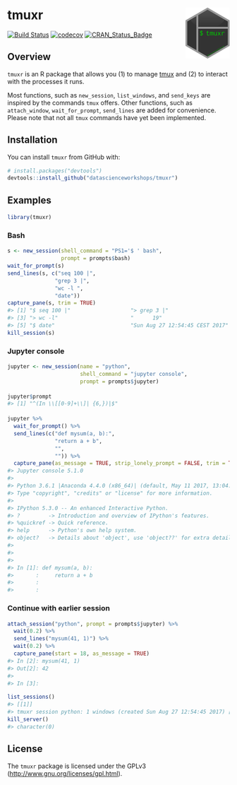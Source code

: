 
<!-- README.md is generated from README.Rmd. Please edit that file -->
tmuxr <img src="man/figures/logo.png" align="right" width="100px" />
====================================================================

[![Build Status](https://travis-ci.org/datascienceworkshops/tmuxr.svg?branch=master)](https://travis-ci.org/datascienceworkshops/tmuxr) [![codecov](https://codecov.io/gh/datascienceworkshops/tmuxr/branch/master/graph/badge.svg)](https://codecov.io/gh/datascienceworkshops/tmuxr) [![CRAN\_Status\_Badge](http://www.r-pkg.org/badges/version/tmuxr)](https://cran.r-project.org/package=tmuxr)

Overview
--------

`tmuxr` is an R package that allows you (1) to manage [tmux](https://github.com/tmux/tmux/wiki) and (2) to interact with the processes it runs.

Most functions, such as `new_session`, `list_windows`, and `send_keys` are inspired by the commands `tmux` offers. Other functions, such as `attach_window`, `wait_for_prompt`, `send_lines` are added for convenience. Please note that not all `tmux` commands have yet been implemented.

Installation
------------

You can install `tmuxr` from GitHub with:

``` r
# install.packages("devtools")
devtools::install_github("datascienceworkshops/tmuxr")
```

Examples
--------

``` r
library(tmuxr)
```

### Bash

``` r
s <- new_session(shell_command = "PS1='$ ' bash",
                 prompt = prompts$bash)
wait_for_prompt(s)
send_lines(s, c("seq 100 |",
               "grep 3 |",
               "wc -l ",
               "date"))
capture_pane(s, trim = TRUE)
#> [1] "$ seq 100 |"                   "> grep 3 |"                   
#> [3] "> wc -l"                       "      19"                     
#> [5] "$ date"                        "Sun Aug 27 12:54:45 CEST 2017"
kill_session(s)
```

<!-- #### Full screen capture -->
<!-- ```{r} -->
<!-- new_session() %>% -->
<!--   send_keys("htop") %>% -->
<!--   send_enter() %>% -->
<!--   wait(2) %>% -->
<!--   capture_pane(as_message = TRUE) %>% -->
<!--   send_keys("q") -->
<!-- ``` -->
### Jupyter console

``` r
jupyter <- new_session(name = "python",
                       shell_command = "jupyter console",
                       prompt = prompts$jupyter)

jupyter$prompt
#> [1] "^(In \\[[0-9]+\\]| {6,})|$"

jupyter %>%
  wait_for_prompt() %>%
  send_lines(c("def mysum(a, b):",
               "return a + b",
               "",
               "")) %>%
  capture_pane(as_message = TRUE, strip_lonely_prompt = FALSE, trim = TRUE)
#> Jupyter console 5.1.0
#> 
#> Python 3.6.1 |Anaconda 4.4.0 (x86_64)| (default, May 11 2017, 13:04:09)
#> Type "copyright", "credits" or "license" for more information.
#> 
#> IPython 5.3.0 -- An enhanced Interactive Python.
#> ?         -> Introduction and overview of IPython's features.
#> %quickref -> Quick reference.
#> help      -> Python's own help system.
#> object?   -> Details about 'object', use 'object??' for extra details.
#> 
#> 
#> 
#> In [1]: def mysum(a, b):
#>       :     return a + b
#>       :
#>       :
```

<!-- #### Telnet -->
<!-- ```{r, cache=TRUE} -->
<!-- new_session(shell_command = "telnet", prompt = "^telnet>$") %>% -->
<!--   send_keys("open towel.blinkenlights.nl") %>% -->
<!--   send_enter() %>% -->
<!--   wait(26) %>% -->
<!--   capture_pane(as_message = TRUE) %>% -->
<!--   kill_session() -->
<!-- ``` -->
### Continue with earlier session

``` r
attach_session("python", prompt = prompts$jupyter) %>%
  wait(0.2) %>%
  send_lines("mysum(41, 1)") %>%
  wait(0.2) %>%
  capture_pane(start = 18, as_message = TRUE)
#> In [2]: mysum(41, 1)
#> Out[2]: 42
#> 
#> In [3]:
```

``` r
list_sessions()
#> [[1]]
#> tmuxr session python: 1 windows (created Sun Aug 27 12:54:45 2017) [80x23]
kill_server()
#> character(0)
```

License
-------

The `tmuxr` package is licensed under the GPLv3 (<http://www.gnu.org/licenses/gpl.html>).
